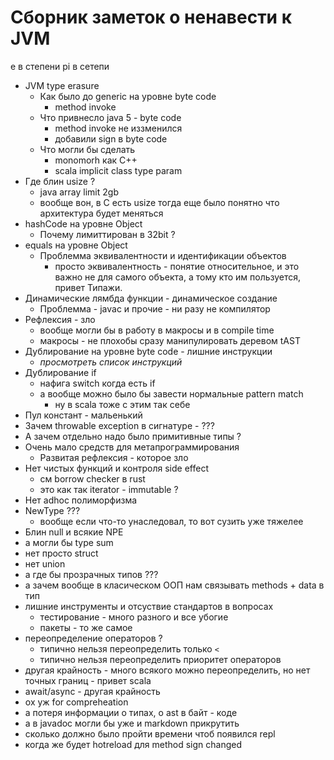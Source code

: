 Сборник заметок о ненавести к JVM
=====================================

e в степени pi в сетепи 

- JVM type erasure
  - Как было до generic на уровне byte code
    - method invoke
  - Что привнесло java 5 - byte code
    - method invoke не иззменился
    - добавили sign в byte code
  - Что могли бы сделать
    - monomorh как C++
    - scala implicit class type param
- Где блин usize ?
  - java array limit 2gb
  - вообще вон, в C есть usize тогда еще было понятно что архитектура будет меняться  
- hashCode на уровне Object
  - Почему лимиттирован в 32bit ?
- equals на уровне Object
  - Проблемма эквивалентности и идентификации объектов
    - просто эквивалентность - понятие относительное, и это важно не для самого объекта, а тому кто им пользуется, привет Типажи.
- Динамические лямбда функции - динамическое создание
  - Проблемма - javac и прочие - ни разу не компилятор
- Рефлексия - зло
  - вообще могли бы в работу в макросы и в compile time
  - макросы - не плохобы сразу манипулировать деревом tAST
- Дублирование на уровне byte code - лишние инструкции
  - _просмотреть список инструкций_
- Дублирование if
  - нафига switch когда есть if
  - а вообще можно было бы завести нормальные pattern match
    - ну в scala тоже с этим так себе
- Пул констант - мальенький
- Зачем throwable exception в сигнатуре - ???
- А зачем отдельно надо было примитивные типы ?
- Очень мало средств для метапрограммирования 
  - Развитая рефлексия - которое зло
- Нет чистых функций и контроля side effect
  - см borrow checker в rust
  - это как так iterator - immutable ?
- Нет adhoc полиморфизма
- NewType ???
  - вообще если что-то унаследовал, то вот сузить уже тяжелее
- Блин null и всякие NPE
- а могли бы type sum
- нет просто struct
- нет union
- а где бы прозрачных типов ???
- а зачем вообще в класическом ООП нам связывать methods + data в тип
- лишние инструменты и отсуствие стандартов в вопросах
  - тестирование - много разного и все убогие
  - пакеты - то же самое
- переопределение операторов ?
  - типично нельзя переопределить только `<` 
  - типично нельзя переопределить приоритет операторов
- другая крайность - много всякого можно переопределить, но нет точных границ - привет scala 
- await/async - другая крайность
- ох уж for compreheation
- а потеря информации о типах, о ast в байт - коде
- а в javadoc могли бы уже и markdown прикрутить
- сколько должно было пройти времени чтоб появился repl
- когда же будет hotreload для method sign changed